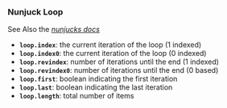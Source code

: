 
### Nunjuck Loop

See Also the [_nunjucks docs_](https://mozilla.github.io/nunjucks/templating.html#for)

- **`loop.index`**: the current iteration of the loop (1 indexed)
- **`loop.index0`**: the current iteration of the loop (0 indexed)
- **`loop.revindex`**: number of iterations until the end (1 indexed)
- **`loop.revindex0`**: number of iterations until the end (0 based)
- **`loop.first`**: boolean indicating the first iteration
- **`loop.last`**: boolean indicating the last iteration
- **`loop.length`**: total number of items